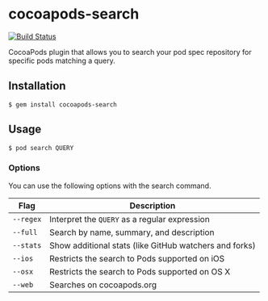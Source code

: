 # cocoapods-search

[![Build Status](https://travis-ci.org/CocoaPods/cocoapods-search.svg)](https://travis-ci.org/CocoaPods/cocoapods-search)

CocoaPods plugin that allows you to search your pod spec repository for specific pods matching a query.

## Installation

    $ gem install cocoapods-search

## Usage

    $ pod search QUERY

### Options

You can use the following options with the search command.

| Flag      | Description |
|-----------|-------------|
| `--regex` | Interpret the `QUERY` as a regular expression |
| `--full`  | Search by name, summary, and description |
| `--stats` | Show additional stats (like GitHub watchers and forks) |
| `--ios`   | Restricts the search to Pods supported on iOS |
| `--osx`   | Restricts the search to Pods supported on OS X |
| `--web`   | Searches on cocoapods.org |
